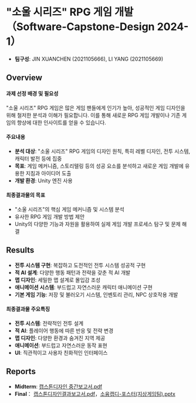 # "소울 시리즈" RPG 게임 개발（Software-Capstone-Design 2024-1）
- **팀구성**: JIN XUANCHEN (2021105666), LI YANG (2021105669)

## Overview
#### 과제 선정 배경 및 필요성
"소울 시리즈" RPG 게임은 많은 게임 팬들에게 인기가 높아, 성공적인 게임 디자인을 위해 철저한 분석과 이해가 필요합니다. 이를 통해 새로운 RPG 게임 개발이나 기존 게임의 향상에 대한 인사이트를 얻을 수 있습니다.

#### 주요내용
- **분석 대상**: "소울 시리즈" RPG 게임의 디자인 원칙, 특히 레벨 디자인, 전투 시스템, 캐릭터 발전 등에 집중
- **목표**: 게임 메커니즘, 스토리텔링 등의 성공 요소를 분석하고 새로운 게임 개발에 유용한 지침과 아이디어 도출
- **개발 환경**: Unity 엔진 사용

#### 최종결과물의 목표
- "소울 시리즈"의 핵심 게임 메커니즘 및 시스템 분석
- 유사한 RPG 게임 개발 방법 제안
- Unity의 다양한 기능과 자원을 활용하여 실제 게임 개발 프로세스 탐구 및 문제 해결


## Results
- **전투 시스템 구현**: 복잡하고 도전적인 전투 시스템 성공적 구현
- **적 AI 설계**: 다양한 행동 패턴과 전략을 갖춘 적 AI 개발
- **맵 디자인**: 세밀한 맵 설계로 몰입감 조성
- **애니메이션 시스템**: 부드럽고 자연스러운 캐릭터 애니메이션 구현
- **기본 게임 기능**: 저장 및 불러오기 시스템, 인벤토리 관리, NPC 상호작용 개발

#### 최종결과물 주요특징
- **전투 시스템**: 전략적인 전투 설계
- **적 AI**: 플레이어 행동에 따른 반응 및 전략 변경
- **맵 디자인**: 다양한 환경과 숨겨진 지역 제공
- **애니메이션**: 부드럽고 자연스러운 동작 표현
- **UI**: 직관적이고 사용자 친화적인 인터페이스


## Reports

- **Midterm**:  [캡스톤디자인 중간보고서.pdf](https://github.com/user-attachments/files/15894499/default.pdf)
- **Final**： [캡스톤디자인결과보고서.pdf](https://github.com/user-attachments/files/15894502/default.pdf)，[소융캡디-포스터(지상게임팀).pptx](https://github.com/user-attachments/files/15895519/-.pptx)




